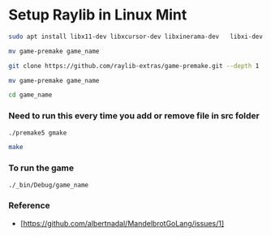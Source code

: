 # Setup Raylib in Linux Mint

```bash
sudo apt install libx11-dev libxcursor-dev libxinerama-dev   libxi-dev  libx11-dev libglu1-mesa-dev libxrandr-dev
```

```bash
mv game-premake game_name
```

```bash
git clone https://github.com/raylib-extras/game-premake.git --depth 1
```
```bash
mv game-premake game_name
```

```bash
cd game_name
```

### Need to run this every time you add or remove file in src folder
```bash
./premake5 gmake
```

```bash
make
```

### To run the game
```bash
./_bin/Debug/game_name
```

### Reference

 - [https://github.com/albertnadal/MandelbrotGoLang/issues/1]

